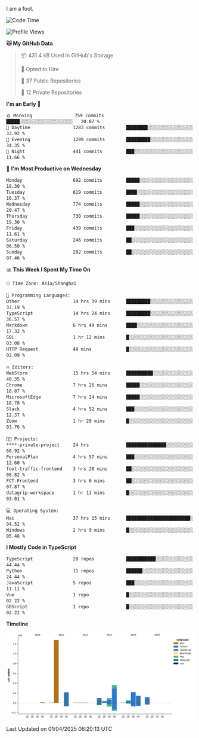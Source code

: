 I am a fool.

<!--START_SECTION:waka-->
![Code Time](http://img.shields.io/badge/Code%20Time-2%2C814%20hrs%2037%20mins-blue)

![Profile Views](http://img.shields.io/badge/Profile%20Views-1-blue)

**🐱 My GitHub Data** 

> 📦 431.4 kB Used in GitHub's Storage 
 > 
> 💼 Opted to Hire
 > 
> 📜 37 Public Repositories 
 > 
> 🔑 12 Private Repositories 
 > 
**I'm an Early 🐤** 

```text
🌞 Morning                759 commits         █████░░░░░░░░░░░░░░░░░░░░   20.07 % 
🌆 Daytime                1283 commits        ████████░░░░░░░░░░░░░░░░░   33.92 % 
🌃 Evening                1299 commits        █████████░░░░░░░░░░░░░░░░   34.35 % 
🌙 Night                  441 commits         ███░░░░░░░░░░░░░░░░░░░░░░   11.66 % 
```
📅 **I'm Most Productive on Wednesday** 

```text
Monday                   692 commits         █████░░░░░░░░░░░░░░░░░░░░   18.30 % 
Tuesday                  619 commits         ████░░░░░░░░░░░░░░░░░░░░░   16.37 % 
Wednesday                774 commits         █████░░░░░░░░░░░░░░░░░░░░   20.47 % 
Thursday                 730 commits         █████░░░░░░░░░░░░░░░░░░░░   19.30 % 
Friday                   439 commits         ███░░░░░░░░░░░░░░░░░░░░░░   11.61 % 
Saturday                 246 commits         ██░░░░░░░░░░░░░░░░░░░░░░░   06.50 % 
Sunday                   282 commits         ██░░░░░░░░░░░░░░░░░░░░░░░   07.46 % 
```


📊 **This Week I Spent My Time On** 

```text
🕑︎ Time Zone: Asia/Shanghai

💬 Programming Languages: 
Other                    14 hrs 39 mins      █████████░░░░░░░░░░░░░░░░   37.19 % 
TypeScript               14 hrs 24 mins      █████████░░░░░░░░░░░░░░░░   36.57 % 
Markdown                 6 hrs 49 mins       ████░░░░░░░░░░░░░░░░░░░░░   17.32 % 
SQL                      1 hr 12 mins        █░░░░░░░░░░░░░░░░░░░░░░░░   03.08 % 
HTTP Request             49 mins             █░░░░░░░░░░░░░░░░░░░░░░░░   02.09 % 

🔥 Editors: 
WebStorm                 15 hrs 54 mins      ██████████░░░░░░░░░░░░░░░   40.35 % 
Chrome                   7 hrs 26 mins       █████░░░░░░░░░░░░░░░░░░░░   18.87 % 
MicrosoftEdge            7 hrs 24 mins       █████░░░░░░░░░░░░░░░░░░░░   18.78 % 
Slack                    4 hrs 52 mins       ███░░░░░░░░░░░░░░░░░░░░░░   12.37 % 
Zoom                     1 hr 29 mins        █░░░░░░░░░░░░░░░░░░░░░░░░   03.76 % 

🐱‍💻 Projects: 
****-private-project     24 hrs              ███████████████░░░░░░░░░░   60.92 % 
PersonalPlan             4 hrs 57 mins       ███░░░░░░░░░░░░░░░░░░░░░░   12.60 % 
foot-traffic-frontend    3 hrs 28 mins       ██░░░░░░░░░░░░░░░░░░░░░░░   08.82 % 
FCT-Frontend             3 hrs 6 mins        ██░░░░░░░░░░░░░░░░░░░░░░░   07.87 % 
datagrip-workspace       1 hr 11 mins        █░░░░░░░░░░░░░░░░░░░░░░░░   03.01 % 

💻 Operating System: 
Mac                      37 hrs 15 mins      ████████████████████████░   94.52 % 
Windows                  2 hrs 9 mins        █░░░░░░░░░░░░░░░░░░░░░░░░   05.48 % 
```

**I Mostly Code in TypeScript** 

```text
TypeScript               20 repos            ███████████░░░░░░░░░░░░░░   44.44 % 
Python                   11 repos            ██████░░░░░░░░░░░░░░░░░░░   24.44 % 
JavaScript               5 repos             ███░░░░░░░░░░░░░░░░░░░░░░   11.11 % 
Vue                      1 repo              █░░░░░░░░░░░░░░░░░░░░░░░░   02.22 % 
GDScript                 1 repo              █░░░░░░░░░░░░░░░░░░░░░░░░   02.22 % 
```



**Timeline**

![Lines of Code chart](https://raw.githubusercontent.com/VeejaLiu/VeejaLiu/master/assets/bar_graph.png)


 Last Updated on 01/04/2025 06:20:13 UTC
<!--END_SECTION:waka-->
